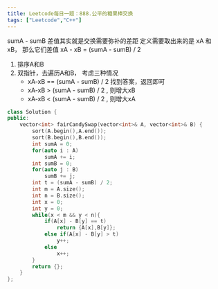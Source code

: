 ```yaml
---
title: Leetcode每日一题：888.公平的糖果棒交换
tags: ["Leetcode","C++"]
---
```


sumA - sumB 差值其实就是交换需要弥补的差距
定义需要取出来的是 xA 和 xB， 那么它们差值 xA - xB = (sumA - sumB) / 2

1. 排序A和B
2. 双指针，去遍历A和B， 考虑三种情况
   * xA-xB == (sumA - sumB) / 2 找到答案，返回即可
   * xA-xB > (sumA - sumB) / 2 , 则增大xB
   * xA-xB < (sumA - sumB) / 2 , 则增大xA

~~~c++
class Solution {
public:
    vector<int> fairCandySwap(vector<int>& A, vector<int>& B) {
        sort(A.begin(),A.end());
        sort(B.begin(),B.end());
        int sumA = 0;
        for(auto i : A)
            sumA += i;
        int sumB = 0;
        for(auto j : B)
            sumB += j;
        int t = (sumA - sumB) / 2;
        int m = A.size();
        int n = B.size();
        int x = 0;
        int y = 0;
        while(x < m && y < n){
            if(A[x] - B[y] == t)
                return {A[x],B[y]};
            else if(A[x] - B[y] > t)
                y++;
            else
                x++;
        }
        return {};
    }
};
~~~

